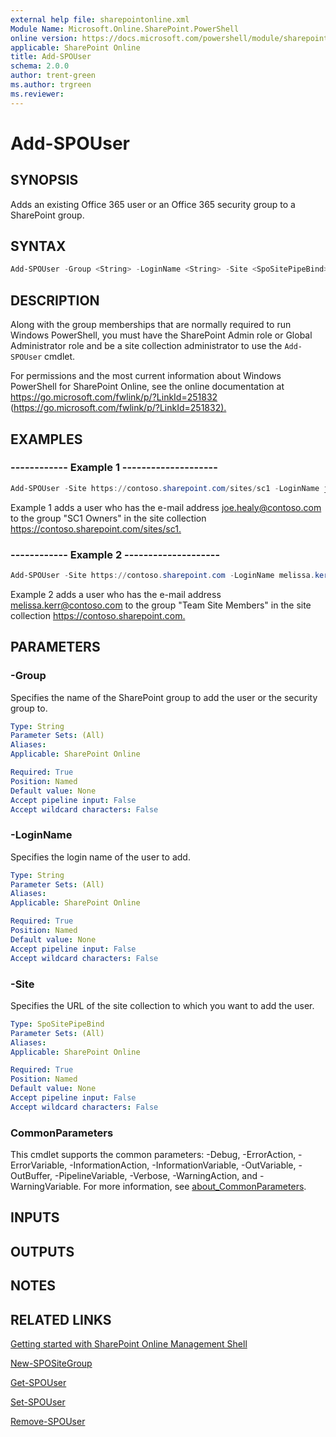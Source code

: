 ```yaml
---
external help file: sharepointonline.xml
Module Name: Microsoft.Online.SharePoint.PowerShell
online version: https://docs.microsoft.com/powershell/module/sharepoint-online/add-spouser
applicable: SharePoint Online
title: Add-SPOUser
schema: 2.0.0
author: trent-green
ms.author: trgreen
ms.reviewer:
---
```


# Add-SPOUser

## SYNOPSIS

Adds an existing Office 365 user or an Office 365 security group to a SharePoint group.

## SYNTAX

```powershell
Add-SPOUser -Group <String> -LoginName <String> -Site <SpoSitePipeBind> [<CommonParameters>]
```

## DESCRIPTION

Along with the group memberships that are normally required to run Windows PowerShell, you must have the SharePoint Admin role or Global Administrator role and be a site collection administrator to use the `Add-SPOUser` cmdlet.

For permissions and the most current information about Windows PowerShell for SharePoint Online, see the online documentation at <https://go.microsoft.com/fwlink/p/?LinkId=251832> (<https://go.microsoft.com/fwlink/p/?LinkId=251832).>

## EXAMPLES

### ------------ Example 1 --------------------

```powershell
Add-SPOUser -Site https://contoso.sharepoint.com/sites/sc1 -LoginName joe.healy@contoso.com -Group "SC1 Owners"
```

Example 1 adds a user who has the e-mail address joe.healy@contoso.com to the group "SC1 Owners" in the site collection <https://contoso.sharepoint.com/sites/sc1.>

### ------------ Example 2 --------------------

```powershell
Add-SPOUser -Site https://contoso.sharepoint.com -LoginName melissa.kerr@contoso.com -Group "Team Site Members"
```

Example 2 adds a user who has the e-mail address melissa.kerr@contoso.com to the group "Team Site Members" in the site collection <https://contoso.sharepoint.com.>

## PARAMETERS

### -Group

Specifies the name of the SharePoint group to add the user or the security group to.

```yaml
Type: String
Parameter Sets: (All)
Aliases:
Applicable: SharePoint Online

Required: True
Position: Named
Default value: None
Accept pipeline input: False
Accept wildcard characters: False
```

### -LoginName

Specifies the login name of the user to add.

```yaml
Type: String
Parameter Sets: (All)
Aliases:
Applicable: SharePoint Online

Required: True
Position: Named
Default value: None
Accept pipeline input: False
Accept wildcard characters: False
```

### -Site

Specifies the URL of the site collection to which you want to add the user.

```yaml
Type: SpoSitePipeBind
Parameter Sets: (All)
Aliases:
Applicable: SharePoint Online

Required: True
Position: Named
Default value: None
Accept pipeline input: False
Accept wildcard characters: False
```

### CommonParameters

This cmdlet supports the common parameters: -Debug, -ErrorAction, -ErrorVariable, -InformationAction, -InformationVariable, -OutVariable, -OutBuffer, -PipelineVariable, -Verbose, -WarningAction, and -WarningVariable. For more information, see [about_CommonParameters](https://go.microsoft.com/fwlink/?LinkID=113216).

## INPUTS

## OUTPUTS

## NOTES

## RELATED LINKS

 [Getting started with SharePoint Online Management Shell](https://docs.microsoft.com/powershell/sharepoint/sharepoint-online/connect-sharepoint-online?view=sharepoint-ps)

[New-SPOSiteGroup](New-SPOSiteGroup.md)

[Get-SPOUser](Get-SPOUser.md)

[Set-SPOUser](Set-SPOUser.md)

[Remove-SPOUser](Remove-SPOUser.md)

